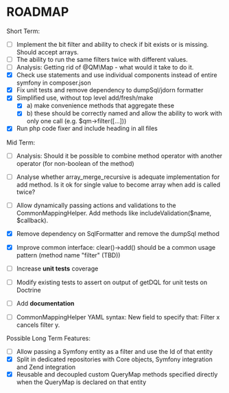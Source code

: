 ROADMAP
=======
Short Term:
* [ ] Implement the bit filter and ability to check if bit exists or is missing. Should accept arrays.
* [ ] The ability to run the same filters twice with different values.
* [ ] Analysis: Getting rid of @QM\Map - what would it take to do it.
* [x] Check use statements and use individual components instead of entire symfony in composer.json
* [x] Fix unit tests and remove dependency to dumpSql/jdorn formatter
* [x] Simplified use, without top level add/fresh/make
    * [x] a) make convenience methods that aggregate these
    * [x] b) these should be correctly named and allow the ability to work with only one call (e.g. $qm->filter([...]))
* [x] Run php code fixer and include heading in all files

Mid Term:
* [ ] Analysis: Should it be possible to combine method operator with another operator (for non-boolean of the method)
* [ ] Analyse whether array_merge_recursive is adequate implementation for add method. Is it ok for single value to become array when add is called twice?
* [ ] Allow dynamically passing actions and validations to the CommonMappingHelper. Add methods like includeValidation($name, $callback).
* [x] Remove dependency on SqlFormatter and remove the dumpSql method
* [x] Improve common interface: clear()->add() should be a common usage pattern (method name "filter" (TBD))

* [ ] Increase **unit tests** coverage
* [ ] Modify existing tests to assert on output of getDQL for unit tests on Doctrine
* [ ] Add **documentation**
* [ ] CommonMappingHelper YAML syntax: New field to specify that: Filter x cancels filter y.

Possible Long Term Features:
* [ ] Allow passing a Symfony entity as a filter and use the Id of that entity
* [x] Split in dedicated repositories with Core objects, Symfony integration and Zend integration
* [x] Reusable and decoupled custom QueryMap methods specified directly when the QueryMap is declared on that entity

